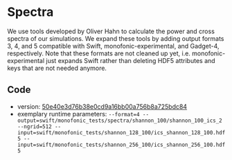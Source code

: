 # Spectra

We use tools developed by Oliver Hahn to calculate the power and cross spectra of our simulations. We expand these tools by adding output formats 3, 4, and 5 compatible with Swift, monofonic-experimental, and Gadget-4, respectively. Note that these formats are not cleaned up yet, i.e. monofonic-experimental just expands Swift rather than deleting HDF5 attributes and keys that are not needed anymore.


## Code

- version: [50e40e3d76b38e0cd9a16bb00a756b8a725bdc84](https://github.com/ohahn/spectra/tree/50e40e3d76b38e0cd9a16bb00a756b8a725bdc84)
- exemplary runtime parameters: `--format=4 --output=swift/monofonic_tests/spectra/shannon_100/shannon_100_ics_2 --ngrid=512 --input=swift/monofonic_tests/shannon_128_100/ics_shannon_128_100.hdf5 --input=swift/monofonic_tests/shannon_256_100/ics_shannon_256_100.hdf5`
